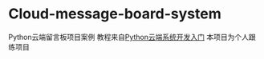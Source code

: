 # Cloud-message-board-system
Python云端留言板项目案例
教程来自[Python云端系统开发入门](icourse163.org/course/BIT-1001871002)
本项目为个人跟练项目
